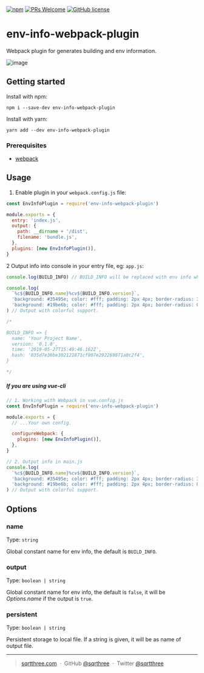 [![npm](https://img.shields.io/npm/v/env-info-webpack-plugin.svg?style=?style=flat&logo=appveyor)](https://www.npmjs.com/package/env-info-webpack-plugin)
[![PRs Welcome](https://img.shields.io/badge/PRs-welcome-brightgreen.svg?style=?style=flat&logo=appveyor)](http://makeapullrequest.com)
[![GitHub license](https://img.shields.io/badge/license-MIT-blue.svg?style=?style=flat&logo=appveyor)](https://github.com/sqrthree/env-info-webpack-plugin/blob/master/LICENSE)

# env-info-webpack-plugin

Webpack plugin for generates building and env information.

![image](https://user-images.githubusercontent.com/8622362/62819515-e006d000-bb88-11e9-88d8-e9e535a92e6f.png)

## Getting started

Install with npm:

```shell
npm i --save-dev env-info-webpack-plugin
```

Install with yarn:

```shell
yarn add --dev env-info-webpack-plugin
```

### Prerequisites

- [webpack](https://github.com/webpack/webpack)

## Usage

1. Enable plugin in your `webpack.config.js` file:

```js
const EnvInfoPlugin = require('env-info-webpack-plugin')

module.exports = {
  entry: 'index.js',
  output: {
    path: __dirname + '/dist',
    filename: 'bundle.js',
  },
  plugins: [new EnvInfoPlugin()],
}
```

2 Output info into console in your entry file, eg: `app.js`:

```js
console.log(BUILD_INFO) // BUILD_INFO will be replaced with env info when building with webpack.

console.log(
  `%c${BUILD_INFO.name}%cv${BUILD_INFO.version}`,
  'background: #35495e; color: #fff; padding: 2px 4px; border-radius: 3px 0 0 3px;',
  'background: #19be6b; color: #fff; padding: 2px 4px; border-radius: 0 3px 3px 0;'
) // Output with colorful support.

/*

BUILD_INFO => {
  name: 'Your Project Name',
  version: '0.1.0',
  time: '2019-05-27T15:49:46.162Z',
  hash: '035d7e36be302121871cf907e292269071a0c2f4',
}

*/
```

##### If you are using vue-cli

```js
// 1. Working with Webpack in vue.config.js
const EnvInfoPlugin = require('env-info-webpack-plugin')

module.exports = {
  // ...Your own config.

  configureWebpack: {
    plugins: [new EnvInfoPlugin()],
  },
}

// 2. Output info in main.js
console.log(
  `%c${BUILD_INFO.name}%cv${BUILD_INFO.version}`,
  'background: #35495e; color: #fff; padding: 2px 4px; border-radius: 3px 0 0 3px;',
  'background: #19be6b; color: #fff; padding: 2px 4px; border-radius: 0 3px 3px 0;'
) // Output with colorful support.
```

## Options

### name

Type: `string`

Global constant name for env info, the default is `BUILD_INFO`.

### output

Type: `boolean | string`

Global constant name for env info, the default is `false`, it will be _Options.name_ if the output is `true`.

### persistent

Type: `boolean | string`

Persistent storage to local file. If a string is given, it will be as name of output file.

---

> [sqrtthree.com](http://sqrtthree.com/) &nbsp;&middot;&nbsp;
> GitHub [@sqrthree](https://github.com/sqrthree) &nbsp;&middot;&nbsp;
> Twitter [@sqrtthree](https://twitter.com/sqrtthree)
